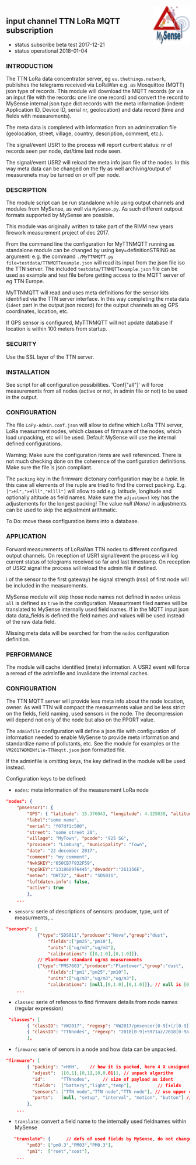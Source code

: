 <img src="images/MySense-logo.png" align=right width=100>

## input channel TTN LoRa MQTT subscription
* status subscribe beta test 2017-12-21
* status operational 2018-01-04

### INTRODUCTION
The TTN LoRa data concentrator server, eg `eu.thethings.network`,  publishes the telegrams received via LoRaWan e.g. as Mosquittoe (MQTT) json type of records.
This module will download the MQTT records (or via an input file with the records: one line one record) and convert the record to MySense internal json type dict records with the meta information (indent: Application ID, Device ID, serial nr, geolocation) and data record (time and fields with measurements).

The meta data is completed with information from an adminstration file (geolocation, street, village, country, description, comment, etc.).

The signal/event USR1 to the process will report curtrent status: nr of records seen per node, dat/time last node seen.

The signal/event USR2 will reload the meta info json file of the nodes. In this way meta data can be changed on the fly as well archiving/output of measurenets may be turned on or off per node.

### DESCRIPTION
The module script can be run standalone while using output channels and modules from MySense, as well via `MySense.py`. As such different outpout formats supported by MySense are possible.

This module was originally written to take part of the RIVM new years firework measurement project of dec 2017.

From the command line the configuration for MyTTNMQTT running as standalone module can be changed by using key=definitionSTRING as argument: e.g. the command `./MyTTNMQTT.py file=testdata/TTNMQTTexample.json` will read its input from the json file iso the TTN server.
The included `testdata/TTNMQTTexample.json` file can be used as example and test file before getting access to the MQTT server of eg TTN Europe.

MyTTNMQTT will read and uses meta definitions for the sensor kits identified via the TTN server interface. In this way completing the meta data (`ident` part in the output json record) for the output channels as eg GPS coordinates, location, etc.

If GPS sensor is configured, MyTTNMQTT will not update database if location is within 100 meters from startup.

### SECURITY
Use the SSL layer of the TTN server.

### INSTALLATION
See script for all configuration possibilities. 'Conf["all"]' will force measurements from all nodes (active or not, in admin file or not) to be used in the output.

### CONFIGURATION
The file `LoPy-Admin.conf.json` will allow to define which LoRa TTN server, LoRa measurment nodes, which classes of firmware of the nodes, which load unpacking, etc will be used. Default MySense will use the internal defined configurations.

Warning:
Make sure the configuration items are well referenced. There is not much checking done on the coherence of the configuration definitions. Make sure the file is json compliant.

The `packing` key in the firmware dictonary configuration may be a *tuple*. In this case all elements of the ruple are tried to find the correct packing. E.g. `[">Hl",">Hlll","Hllll"]` will allow to add e.g. latitude, longitude and optionally altitude as field names. Make sure the `adjustment` key has the adjustements for the longest packing!
The value *null (None)* in adjustments can be used to skip the adjustment arithmatic.

To Do: move these configuration items into a database.

### APPLICATION
Forward measurements of LoRaWan TTN nodes to different configured output channels.
On reception of USR1 signal/event the process will log current status of telegrams received so far and last timestamp.
On reception of USR2 signal the process will reload the admin file if defined.

i of the sensor to the first gateway) he signal strength (rssi) of first node will be included in the measurements.

MySense module will skip those node names not defined in `nodes` unless `all` is defined as `true` in the configuration. Measurtment filed names will be translated to MySense internally used field names.
If in the MQTT input json data data_fields is defined the field names and values will be used instead of the raw data field.

Missing meta data will be searched for from the `nodes` configuration definition.

### PERFORMANCE
The module will cache identified (meta) information. A USR2 event will force a reread of the adminfile and invalidate the internal caches.

### CONFIGURATION
The TTN MQTT server will provide less meta info about the node location, owner. As well TTN will compact the measurments value and be less strict on the fields, field naming, used sensors in the node. The decompression will depend not only of the node but also on the FPORT value.

The `adminfile` configuration will define a json file with configuration of information needed to enable MySense to provide meta information and standardize name of pollutants, etc. See the module for examples or the `VM2017ADMINfile-TTNmqtt.json` json formatted file.

If the adminfile is omitting keys, the key defined in the module will be used instead.

Configuration keys to be defined:
* `nodes`: meta information of the measurement LoRa node
```json
"nodes": {
    "pmsensor1": {
        "GPS": { "latitude": 15.376043, "longitude": 4.125839, "altitude": 45},
        "label":"some name",
        "serial": "f07df1c500",
        "street": "some street 20",
        "village": "MyTown", "pcode": "925 SG",
        "province": "Limburg", "municipality": "Town",
        "date": "22 december 2017",
        "comment": "my comment",
        "NwkSKEY":"650CB7F932F59",
        "AppSKEY":"131868976445","devaddr":"261156E",
        "meteo": "DHT22", "dust": "SDS011",
        "luftdaten.info": false,
        "active": true
        },
    ...
```
* `sensors`: serie of descriptions of sensors: producer, type, unit of measurments,...
```json
"sensors": [
            {"type":"SDS011","producer":"Nova","group":"dust",
                "fields":["pm25","pm10"],
                "units":["ug/m3","ug/m3"],
                "calibrations": [[0,1.0],[0,1.0]]},
            // Plantower standard ug/m3 measurements
            {"type":"PMS7003","producer":"Plantower","group":"dust",
                "fields":["pm1","pm25","pm10"],
                "units":["ug/m3","ug/m3","ug/m3"],
                "calibrations": [null,[0,1.0],[0,1.0]]}, // null is [0,1.0]
    ...
```
* `classes`: serie of refences to find firmware details from node names (regular expression)
```json
 "classes": [
        { "classID": "VW2017", "regexp": "VW2017/pmsensor[0-9]+(/[0-9])?"},
        { "classID": "TTNnodes", "regexp": "2018[0-9]+5971az/2018[0-9a-zA-Z]+/[1-4]"}
        ],
```
* `firmware`: serie of senors in a node and how data can be unpacked.
```json
"firmware": [
        { "packing": ">HHH",    // how it is packed, here 4 X unsigned int16/short
          "adjust":  [[0,1],[0,1],[0,0.01]], // unpack algorithm
          "id":      "TTNnodes",     // size of payload as ident
          "fields":  ["battery","light","temp"],          // fields
          "sensors": ["TTN node","TTN node","TTN node"], // use upper cased names
          "ports":   [null, "setup", "interval", "motion", "button"] // events
        },
    ...
```
* `translate`: convert a field name to the internally used fieldnames within MySense
```json
   "translate": {      // defs of used fields by MySense, do not change the keys
        "pm03": ["pm0.3","PM03","PM0.3"],
        "pm1":  ["roet","soot"],
    ...
```

